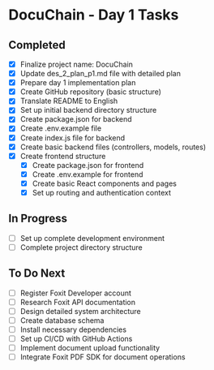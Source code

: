 # DocuChain - Day 1 Tasks

## Completed

- [x] Finalize project name: DocuChain
- [x] Update des_2_plan_p1.md file with detailed plan
- [x] Prepare day 1 implementation plan
- [x] Create GitHub repository (basic structure)
- [x] Translate README to English
- [x] Set up initial backend directory structure
- [x] Create package.json for backend
- [x] Create .env.example file
- [x] Create index.js file for backend
- [x] Create basic backend files (controllers, models, routes)
- [x] Create frontend structure
  - [x] Create package.json for frontend
  - [x] Create .env.example for frontend
  - [x] Create basic React components and pages
  - [x] Set up routing and authentication context

## In Progress

- [ ] Set up complete development environment
- [ ] Complete project directory structure

## To Do Next

- [ ] Register Foxit Developer account
- [ ] Research Foxit API documentation
- [ ] Design detailed system architecture
- [ ] Create database schema
- [ ] Install necessary dependencies
- [ ] Set up CI/CD with GitHub Actions
- [ ] Implement document upload functionality
- [ ] Integrate Foxit PDF SDK for document operations